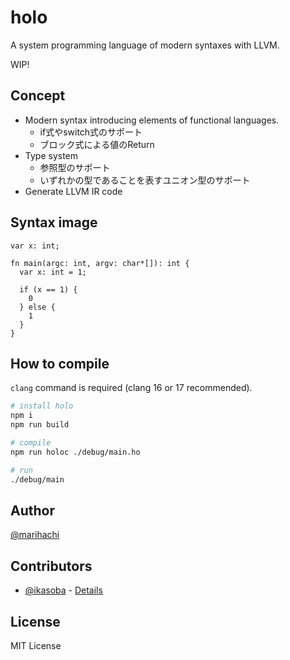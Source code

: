 # holo
A system programming language of modern syntaxes with LLVM.

WIP!

## Concept
- Modern syntax introducing elements of functional languages.
  - if式やswitch式のサポート
  - ブロック式による値のReturn
- Type system
  - 参照型のサポート
  - いずれかの型であることを表すユニオン型のサポート
- Generate LLVM IR code

## Syntax image
```
var x: int;

fn main(argc: int, argv: char*[]): int {
  var x: int = 1;

  if (x == 1) {
    0
  } else {
    1
  }
}
```

## How to compile
`clang` command is required (clang 16 or 17 recommended).

```sh
# install holo
npm i
npm run build

# compile
npm run holoc ./debug/main.ho

# run
./debug/main
```

## Author
[@marihachi](https://github.com/marihachi)

## Contributors
- [@ikasoba](https://github.com/ikasoba) - [Details](https://github.com/marihachi/holo/issues?q=author%3Aikasoba)

## License
MIT License
